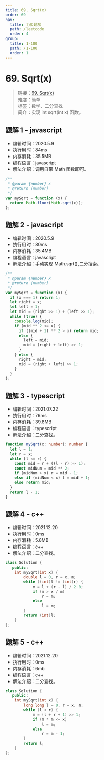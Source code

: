 ```yaml
---
title: 69. Sqrt(x)
order: 69
nav:
  title: 力扣题解
  path: /leetcode
  order: 4
group:
  title: 1-100
  path: /1-100
  order: 1
---
```


# 69. Sqrt(x)

> 链接：[69. Sqrt(x)](https://leetcode-cn.com/problems/sqrtx/)  
> 难度：简单  
> 标签：数学、二分查找  
> 简介：实现 int sqrt(int x) 函数。

## 题解 1 - javascript

- 编辑时间：2020.5.9
- 执行用时：84ms
- 内存消耗：35.5MB
- 编程语言：javascript
- 解法介绍：调用自带 Math 函数即可。

```javascript
/**
 * @param {number} x
 * @return {number}
 */
var mySqrt = function (x) {
  return Math.floor(Math.sqrt(x));
};
```

## 题解 2 - javascript

- 编辑时间：2020.5.9
- 执行用时：80ms
- 内存消耗：35.4MB
- 编程语言：javascript
- 解法介绍：手动实现 Math.sqrt(),二分搜索。

```javascript
/**
 * @param {number} x
 * @return {number}
 */
var mySqrt = function (x) {
  if (x === 1) return 1;
  let right = x;
  let left = 1;
  let mid = (right >> 1) + (left >> 1);
  while (true) {
    console.log(mid);
    if (mid ** 2 <= x) {
      if ((mid + 1) ** 2 > x) return mid;
      else {
        left = mid;
        mid = (right + left) >> 1;
      }
    } else {
      right = mid;
      mid = (right + left) >> 1;
    }
  }
};
```

## 题解 3 - typescript

- 编辑时间：2021.07.22
- 执行用时：76ms
- 内存消耗：39.8MB
- 编程语言：typescript
- 解法介绍：二分查找。

```typescript
function mySqrt(x: number): number {
  let l = 1;
  let r = x;
  while (l <= r) {
    const mid = r + ((l - r) >> 1);
    const midNum = mid ** 2;
    if (midNum > x) r = mid - 1;
    else if (midNum < x) l = mid + 1;
    else return mid;
  }
  return l - 1;
}
```

## 题解 4 - c++

- 编辑时间：2021.12.20
- 执行用时：0ms
- 内存消耗：5.8MB
- 编程语言：c++
- 解法介绍：二分查找。

```cpp
class Solution {
   public:
    int mySqrt(int x) {
        double l = 0, r = x, m;
        while ((int)l != (int)r) {
            m = l + (r - l) / 2.0;
            if (m > x / m)
                r = m;
            else
                l = m;
        }
        return (int)l;
    }
};
```

## 题解 5 - c++

- 编辑时间：2021.12.20
- 执行用时：0ms
- 内存消耗：6mb
- 编程语言：c++
- 解法介绍：二分查找。

```cpp
class Solution {
   public:
    int mySqrt(int x) {
        long long l = 0, r = x, m;
        while (l < r) {
            m = (l + r + 1) >> 1;
            if (m * m <= x)
                l = m;
            else
                r = m - 1;
        }
        return l;
    }
};
```
